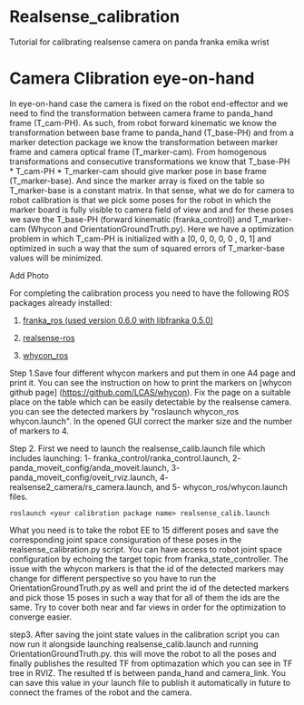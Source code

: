 # Realsense_calibration
Tutorial for calibrating realsense camera on panda franka emika wrist 



**Camera Clibration eye-on-hand**
=====================================
In eye-on-hand case the camera is fixed on the robot end-effector and we need to find the transformation between camera frame to panda_hand frame (T_cam-PH). As such, from robot forward kinematic we know the transformation between base frame to panda_hand (T_base-PH) and from a marker detection package we know the transformation between marker frame and camera optical frame (T_marker-cam). From homogenous transformations and consecutive transformations we know that T_base-PH * T_cam-PH * T_marker-cam should give marker pose in base frame (T_marker-base). And since the marker array is fixed on the table so T_marker-base is a constant matrix. In that sense, what we do for camera to robot calibration is that we pick some poses for the robot in which the marker board is fully visible to camera field of view and and for these poses we save the T_base-PH (forward kinematic (franka_control)) and T_marker-cam (Whycon and OrientationGroundTruth.py). Here we have a optimization problem in which T_cam-PH is initialized with a [0, 0, 0, 0, 0 , 0, 1] and optimized in such a way that the sum of squared errors of
T_marker-base values will be minimized. 

Add Photo

For completing the calibration process you need to have the following ROS packages already installed:

  1. [franka_ros (used version 0.6.0 with libfranka 0.5.0)](https://frankaemika.github.io/docs/franka_ros.html)

  2. [realsense-ros](https://github.com/IntelRealSense/realsense-ros)

  3. [whycon_ros](https://github.com/LCAS/whycon)

Step 1.Save four different whycon markers and put them in one A4 page and print it. You can see the instruction on how to print the markers on [whycon github page] (https://github.com/LCAS/whycon). Fix the page on a suitable place on the table which can be easily detectable by the realsense camera. you can see the detected markers by "roslaunch whycon_ros whycon.launch". In the opened GUI correct the marker size and the number of markers to 4. 

Step 2. 
First we need to launch the realsense_calib.launch file which includes launching: 1- franka_control/ranka_control.launch, 2- panda_moveit_config/anda_moveit.launch, 3- panda_moveit_config/oveit_rviz.launch, 4- realsense2_camera/rs_camera.launch, and 5- whycon_ros/whycon.launch files.

    roslaunch <your calibration package name> realsense_calib.launch

What you need is to take the robot EE to 15 different poses and save the corresponding joint space consiguration of these poses in the realsense_calibration.py script. You can have access to robot joint space configuration by echoing the target topic from franka_state_controller. The issue with the whycon markers is that the id of the detected markers may change for different perspective so you have to run the OrientationGroundTruth.py as well and print the id of the detected markers and pick those 15 poses in such a way that for all of them the ids are the same. Try to cover both near and far views in order for the optimization to converge easier. 

step3.
After saving the joint state values in the calibration script you can now run it alongside launching realsense_calib.launch and running OrientationGroundTruth.py. this will move the robot to all the poses and finally publishes the resulted TF from optimazation which you can see in TF tree in RVIZ. The resulted tf is between panda_hand and camera_link. You can save this value in your launch file to publish it automatically in future to connect the frames of the robot and the camera.

